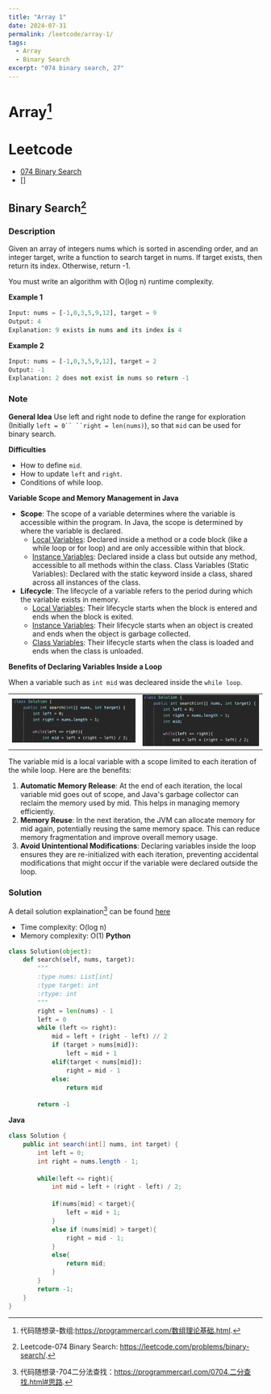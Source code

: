 ```yaml
---
title: "Array 1"
date: 2024-07-31
permalink: /leetcode/array-1/
tags:
  - Array
  - Binary Search
excerpt: "074 binary search, 27"
---
```


# Array[^dmsxl]
[^dmsxl]: 代码随想录-数组:https://programmercarl.com/数组理论基础.html.



# Leetcode 
  * [074 Binary Search](https://leetcode.com/problems/binary-search/)
  * []

## Binary Search[^binarySearch]
[^binarySearch]:Leetcode-074 Binary Search: https://leetcode.com/problems/binary-search/.

### Description
Given an array of integers nums which is sorted in ascending order, and an integer target, write a function to search target in nums. If target exists, then return its index. Otherwise, return -1.

You must write an algorithm with O(log n) runtime complexity.

**Example 1**
```Python
Input: nums = [-1,0,3,5,9,12], target = 9
Output: 4
Explanation: 9 exists in nums and its index is 4
```

**Example 2**
```Python
Input: nums = [-1,0,3,5,9,12], target = 2
Output: -1
Explanation: 2 does not exist in nums so return -1
```

### Note
**General Idea**
Use left and right node to define the range for exploration (Initially ```left = 0`` ``right = len(nums)```), so that ``mid`` can be used for binary search. 

**Difficulties**
  * How to define ```mid```.
  * How to update ```left``` and ```right```.
  * Conditions of while loop.

**Variable Scope and Memory Management in Java**
  - **Scope**: The scope of a variable determines where the variable is accessible within the program. In Java, the scope is determined by where the variable is declared.
    - <ins>Local Variables</ins>: Declared inside a method or a code block (like a while loop or for loop) and are only accessible within that block.
    - <ins>Instance Variables</ins>: Declared inside a class but outside any method, accessible to all methods within the class.
Class Variables (Static Variables): Declared with the static keyword inside a class, shared across all instances of the class.
  - **Lifecycle**: The lifecycle of a variable refers to the period during which the variable exists in memory.
    - <ins>Local Variables</ins>: Their lifecycle starts when the block is entered and ends when the block is exited.
    - <ins>Instance Variables</ins>: Their lifecycle starts when an object is created and ends when the object is garbage collected.
    - <ins>Class Variables</ins>: Their lifecycle starts when the class is loaded and ends when the class is unloaded.

**Benefits of Declaring Variables Inside a Loop**

When a variable such as ```int mid``` was decleared inside the ```while loop```.
<table>
  <tr>
    <td><img src="/images/leetcode-array1-1.png" alt="Image 1"></td>
    <td><img src="/images/leetcode-array1-2.png" alt="Image 2"></td>
  </tr>
</table>
The variable mid is a local variable with a scope limited to each iteration of the while loop. Here are the benefits:

1. **Automatic Memory Release**: At the end of each iteration, the local variable mid goes out of scope, and Java's garbage collector can reclaim the memory used by mid. This helps in managing memory efficiently.
2. **Memory Reuse**: In the next iteration, the JVM can allocate memory for mid again, potentially reusing the same memory space. This can reduce memory fragmentation and improve overall memory usage.
3. **Avoid Unintentional Modifications**: Declaring variables inside the loop ensures they are re-initialized with each iteration, preventing accidental modifications that might occur if the variable were declared outside the loop.

### Solution
A detail solution explaination[^binarySearchSolution] can be found [here](https://programmercarl.com/0704.二分查找.html#思路)
[^binarySearchSolution]:代码随想录-704二分法查找：https://programmercarl.com/0704.二分查找.html#思路.
  * Time complexity: O(log n)
  * Memory complexity: O(1)
**Python**
```python
class Solution(object):
    def search(self, nums, target):
        """
        :type nums: List[int]
        :type target: int
        :rtype: int
        """
        right = len(nums) - 1
        left = 0
        while (left <= right):
            mid = left + (right - left) // 2
            if (target > nums[mid]):
                left = mid + 1
            elif(target < nums[mid]):
                right = mid - 1
            else:
                return mid
                
        return -1
```
**Java**
```java
class Solution {
    public int search(int[] nums, int target) {
        int left = 0;
        int right = nums.length - 1;

        while(left <= right){
            int mid = left + (right - left) / 2;

            if(nums[mid] < target){
                left = mid + 1;
            }
            else if (nums[mid] > target){
                right = mid - 1;
            }
            else{
                return mid;
            }
        }
        return -1;
    }
}
```

